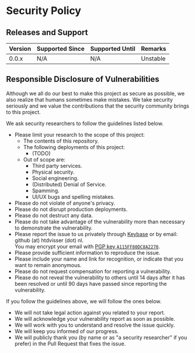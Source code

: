 # Security Policy

## Releases and Support

| Version | Supported Since | Supported Until | Remarks  |
| ------- | --------------- | --------------- | -------- |
| 0.0.x   | N/A             | N/A             | Unstable |

## Responsible Disclosure of Vulnerabilities

Although we all do our best to make this project as secure as possible, we also
realize that humans sometimes make mistakes. We take security seriously and we
value the contributions that the security community brings to this project.

We ask security researchers to follow the guidelines listed below.

- Please limit your research to the scope of this project:
  - The contents of this repository.
  - The following deployments of this project:
    - (TODO)
  - Out of scope are:
    - Third party services.
    - Physical security.
    - Social engineering.
    - (Distributed) Denial of Service.
    - Spamming.
    - UI/UX bugs and spelling mistakes.
- Please do not violate of anyone's privacy.
- Please do not disrupt production deployments.
- Please do not destruct any data.
- Please do not take advantage of the vulnerability more than necessary to
  demonstrate the vulnerability.
- Please report the issue to us privately through [Keybase](https://keybase.io)
  or by email: github (at) htdvisser (dot) nl.  
  You may encrypt your email with [PGP key `A115FF80DC8A2270`](https://keybase.io/htdvisser/pgp_keys.asc).
- Please provide sufficient information to reproduce the issue.
- Please include your name and link for recognition, or indicate that you want
  to remain anonymous.
- Please do not request compensation for reporting a vulnerability.
- Please do not reveal the vulnerability to others until 14 days after it has
  been resolved or until 90 days have passed since reporting the vulnerability.

If you follow the guidelines above, we will follow the ones below.

- We will not take legal action against you related to your report.
- We will acknowledge your vulnerability report as soon as possible.
- We will work with you to understand and resolve the issue quickly.
- We will keep you informed of our progress.
- We will publicly thank you (by name or as "a security researcher" if you prefer)
  in the Pull Request that fixes the issue.
